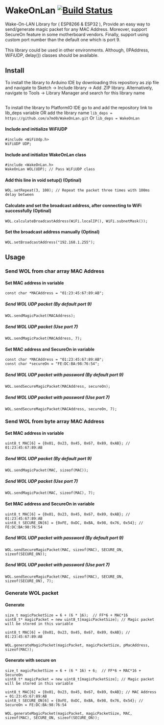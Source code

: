 # WakeOnLan [![Build Status](https://travis-ci.com/a7md0/WakeOnLan.svg?branch=master)](https://travis-ci.com/a7md0/WakeOnLan)
Wake-On-LAN Library for ( ESP8266 &amp; ESP32 ), Provide an easy way to send/generate magic packet for any MAC Address. Moreover, support SecureOn feature in some motherboard vendors. Finally, support using custom port number than the default one which is port 9.<br /><br />
This library could be used in other environments. Although, (IPAddress, WiFiUDP, delay()) classes should be available.

## **Install**
To install the library to Arduino IDE by downloading this repository as zip file and navigate to Sketch -> Include library -> Add .ZIP library. Alternatively, navigate to Tools -> Library Manager and search for this library name<br /><br />

To install the library to PlatformIO IDE go to and add the repository link to lib_deps variable OR add the library name
`lib_deps = https://github.com/a7md0/WakeOnLan.git`
Or
`lib_deps = WakeOnLan`

#### Include and initialize WiFiUDP
```
#include <WiFiUdp.h>
WiFiUDP UDP;
```

#### Include and initialize WakeOnLan class
```
#include <WakeOnLan.h>
WakeOnLan WOL(UDP); // Pass WiFiUDP class
```

#### Add this line in void setup() (Optinal)

`WOL.setRepeat(3, 100); // Repeat the packet three times with 100ms delay between`

#### Calculate and set the broadcast address, after connecting to WiFi successfully (Optinal)
`WOL.calculateBroadcastAddress(WiFi.localIP(), WiFi.subnetMask());`

#### Set the broadcast address manually (Optinal)
`WOL.setBroadcastAddress("192.168.1.255");`
  
## **Usage**

### **Send WOL from char array MAC Address**

#### Set MAC address in variable
```
const char *MACAddress = "01:23:45:67:89:AB";
```

##### Send WOL UDP packet (By default port 9)
`WOL.sendMagicPacket(MACAddress);`

##### Send WOL UDP packet (Use port 7)
`WOL.sendMagicPacket(MACAddress, 7);`


#### Set MAC address and SecureOn in variable
```
const char *MACAddress = "01:23:45:67:89:AB";
const char *secureOn = "FE:DC:BA:98:76:54";
```

##### Send WOL UDP packet with password (By default port 9)
`WOL.sendSecureMagicPacket(MACAddress, secureOn);`

##### Send WOL UDP packet with password (Use port 7)
`WOL.sendSecureMagicPacket(MACAddress, secureOn, 7);`
  
### **Send WOL from byte array MAC Address**

#### Set MAC address in variable
```
uint8_t MAC[6] = {0x01, 0x23, 0x45, 0x67, 0x89, 0xAB}; // 01:23:45:67:89:AB
```

##### Send WOL UDP packet (By default port 9)
`WOL.sendMagicPacket(MAC, sizeof(MAC));`

##### Send WOL UDP packet (Use port 7)
`WOL.sendMagicPacket(MAC, sizeof(MAC), 7);`


#### Set MAC address and SecureOn in variable
```
uint8_t MAC[6] = {0x01, 0x23, 0x45, 0x67, 0x89, 0xAB}; // 01:23:45:67:89:AB
uint8_t SECURE_ON[6] = {0xFE, 0xDC, 0xBA, 0x98, 0x76, 0x54}; // FE:DC:BA:98:76:54
```

##### Send WOL UDP packet with password (By default port 9)
`WOL.sendSecureMagicPacket(MAC, sizeof(MAC), SECURE_ON, sizeof(SECURE_ON));`

##### Send WOL UDP packet with password (Use port 7)
`WOL.sendSecureMagicPacket(MAC, sizeof(MAC), SECURE_ON, sizeof(SECURE_ON), 7);`


### **Generate WOL packet**

#### Generate
```
size_t magicPacketSize = 6 + (6 * 16);  // FF*6 + MAC*16
uint8_t* magicPacket = new uint8_t[magicPacketSize]; // Magic packet will be stored in this variable

uint8_t MAC[6] = {0x01, 0x23, 0x45, 0x67, 0x89, 0xAB}; // 01:23:45:67:89:AB

WOL.generateMagicPacket(magicPacket, magicPacketSize, pMacAddress, sizeof(MAC));
```

#### Generate with secure on
```
size_t magicPacketSize = 6 + (6 * 16) + 6;  // FF*6 + MAC*16 + SecureOn
uint8_t* magicPacket = new uint8_t[magicPacketSize]; // Magic packet will be stored in this variable

uint8_t MAC[6] = {0x01, 0x23, 0x45, 0x67, 0x89, 0xAB}; // MAC Address = 01:23:45:67:89:AB
uint8_t SECURE_ON[6] = {0xFE, 0xDC, 0xBA, 0x98, 0x76, 0x54}; // SecureOn = FE:DC:BA:98:76:54

WOL.generateMagicPacket(magicPacket, magicPacketSize, MAC, sizeof(MAC), SECURE_ON, sizeof(SECURE_ON));
```
